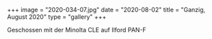 +++
image = "2020-034-07.jpg"
date = "2020-08-02"
title = "Ganzig, August 2020"
type = "gallery"
+++

Geschossen mit der Minolta CLE auf Ilford PAN-F

